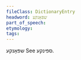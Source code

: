 ```yaml
---
fileClass: DictionaryEntry
headword: שפּאָנקע
part_of_speech: 
etymology: 
tags: 
---
```

שפּאָנקע
See ספּינקע.